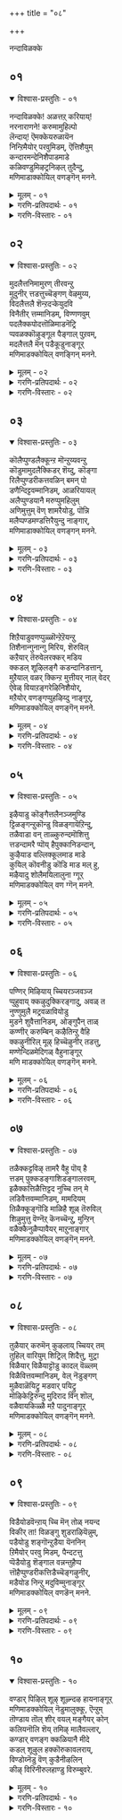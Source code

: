 +++
title = "०८"

+++

नन्दाविळक्के

## ०१

<details open><summary>विश्वास-प्रस्तुतिः - ०१</summary>

नन्दाविळक्के\! अळत्तऱ् करियाय्\!  
नरनाराणने\! करुमामुहिल्पो  
लॆन्दाय्\! ऎमक्केयरुळायॆन  
निन्ऱिमैयोर् परवुमिडम्, ऎत्तिशैयुम्  
कन्दारमन्देनिशैपाडमाडे  
कळिवण्डुमिऴट्रनिऴल् तुदैन्दु,  
मणिमाडाक्कोयिल् वणङ्गॆन् मनने.
</details>

<details><summary>मूलम् - ०१</summary>

नन्दाविळक्के\! अळत्तऱ् करियाय्\!  
नरनाराणने\! करुमामुहिल्पो  
लॆन्दाय्\! ऎमक्केयरुळायॆन  
निन्ऱिमैयोर् परवुमिडम्, ऎत्तिशैयुम्  
कन्दारमन्देनिशैपाडमाडे  
कळिवण्डुमिऴट्रनिऴल् तुदैन्दु,  
मणिमाडाक्कोयिल् वणङ्गॆन् मनने.
</details>

<details><summary>गरणि-प्रतिपदार्थः - ०१</summary>

नन्दाविळक्के = नन्दादीपवे, अळत्तऱ् कु = अळॆयुवुदक्कॆ, अरियाय् = आगदवने, नरनारणने = नरनारायणनादवने, करु मामुहिल् = करिय दॊड्डमुगिलिन, पोल् = हागॆ इरुव, ऎनाय् = नन्न स्वामिये, ऎमक्के = नमगे, अरुळाय् ऎन = अनुग्रहिसबेकु ऎन्दु हेळुत्ता, निन्ऱ = इरुव, इमैयोर् = देवतॆगळु, परवुम् = हरडुव, इडम् = स्थळवागि, ऎत्ति शैयिलुम् = ऎल्ल कडॆगळिन्दलू, कन्दारम् = देवगान्धारवॆम्ब, अम् = सुन्दरवाद, तेन् = मधुरवाद, इशै = गानवन्नु, पाड = हाडलु, माडे = मग्गुलल्लिये, कळिवण्डु = मदिसिद सुन्दरवाद दुम्बिगळु, मिऴट्र = गानमाडुत्तिरुव, मन्दारम् = पारिजात वृक्षगळु, निऴल् = नॆरळन्नु, तुदैन्दु = \(ऒत्तागि\) हरडि, निन्ऱु = निन्तु, मणम् = परिमळवन्नु, मल् हुम् = तुम्बुत्तिरुव, नाङ्गार् = तिरुनाङ्गूरिनल्लिरुव, मणिमाडक्कोयिल् = मणिमाडकोयिल् क्षेत्रदल्लि, ऎन् मनने = नन्न मनवे, वणङ्गु = नमस्करिसु. 
</details>

<details><summary>गरणि-विस्तारः - ०१</summary>

नन्दादीपवे, अळॆयलु आगदवने, नरनारायणनादवने, दॊड्ड करिय मुगिलिनन्तिरुव नन्न स्वामिये, नमगे अनुग्रहिसबेकु ऎन्दु हेळुत्ता इरुव देवतॆगळु हरडुव स्थळवाद, ऎल्ल कडॆगळिन्दलू देवगान्धारवॆम्ब सुन्दरवू मधुरवूआद गानवन्नु हाडुत्तिरुव, मग्गुलल्ले मदिसिद सुन्दरवाद दुम्बिगळु गानमाडुत्तिरुव पारिजातवृक्षगळु नॆरळन्नु दट्टवागि हरडि निन्तु परिमळवन्नु तुम्बुत्तिरुव तिरुनाङ्गूरिनल्लिरुव मणिमाडक्कोयिल् क्षेत्रदल्लि नमस्करिसु नन्न मनवे. 

तिरुनाङ्गूरिन दिव्यक्षेत्रगळ विवरणॆ इदरिन्द मॊदलागुत्तिदॆ. तिरुनाङ्गूरु क्षेत्रगळ हिरिमॆ अतिशयवादद्दु. ब्रह्मादिदेवतॆगळॆल्लरू भगवन्तनन्नु पूजिसलु इल्लिगॆ बरुत्तारॆ. अवरु स्वामियन्नु कुरितु “नन्दादीपवे, अळॆयलागदवने, नर-नारायण स्वरूपने, अत्यन्त उदारिये” ऎन्दु मुन्तागि, मधुरवाद देवगान्धार रागदल्लि हाडुत्त, भगवन्तनिगॆ कैमुगियुत्ता, नानारीतियल्लि अवनन्नु पूजिसुत्तारॆ. मग्गुलल्ले इरुव तोपुगळल्लि मधुपानमाडि मत्तवाद दुम्बिगळु तम्म इम्पाद स्वरदल्लि गान माडुत्तवॆ. तोपुगळल्लि पारिजात वृक्षगळु चॆन्नागि बॆळॆदु तम्पाद दट्टवाद नॆरळन्नु हरडुत्तवॆ. अल्लदॆ, परिमळवन्नु चॆल्लुव हूगळिन्द तुम्बि शोभिसुत्तदॆ. कण्णिगॆ, इन्द्रियगळिगॆ मत्तु मनस्सिगॆ हितवागिरुव दिव्यक्षेत्रवे तिरुनाङ्गूरु. 

इन्थ उत्तमवाद तिरुनाङ्गूरिन दिव्यक्षेत्रगळल्लि ऒन्दाद ’मणि माडक्कोयिल्’ ऎम्ब पवित्रस्थळदल्लि नॆलसिरुव कारुण्य मूर्तियाद भगवन्तनन्नु नमस्करिसु ऎन्दु आळ्वाररु तम्म मनस्सिगॆ आदेश नीडुत्तारॆ. 

नन्दाविळक्कु – ऎन्दरॆ, नन्ददॆ ऒन्दे समनागि उरियुत्तिरुव दीप- नन्दादीप. भगवन्तनन्नु ज्योतिस्वरूपनॆन्दू, ज्ञानज्योति ऎन्दू विवरिसुत्तारॆ. 

अळत्तऱ् कु अरियाय् – अळॆयलु आगदवनु, भगवन्त सृष्टिय ऎल्ल वस्तुगळिगू हुट्टु – सावु इदॆ. हुट्टिनिन्द जीवन मॊदलागुवुदु. साविनिन्द अदु कॊनॆगॊळ्ळुवुदु. ब्रह्मनिन्द हिडिदु अत्यन्त सूक्ष्मजीविगू इदु सामान्य. हुट्टु-सावुगळ नडुवॆ इरुवुदन्नु कालद रीतियल्लि अळॆयुत्तारॆ. भगवन्तनिगॆ हुट्टू इल्ल, सावू इल्ल. अवन अनादि, अनन्त. अवने कालस्वरूपनु. कालद रीतियल्लि अवनन्नु अळॆयलु आदीते? ऒन्दॊन्दु वस्तुविगू अदक्कॆ तक्क स्थळद गॊत्तुवळि इदॆ. अदु इरुवष्टु कालवू अदर स्थळद मितियल्ले अदर चलन वलनगळु. ऒन्दु स्थळदल्लिरुव ऒन्दु वस्तु अदे कालदल्लि इन्नॊन्दु स्थळदल्लिरलु आगुवुदिल्ल. भगवन्तनिगादरो हाघल्ल. अवनिल्लद स्थळवे इल्ल. अवनु सर्वव्यापि. वस्तुविन ऒळगू अदर हॊरगू अवनिद्दानॆ. अणुविनल्लि अणुवागि, महत्तिनल्लि महत्तागि इद्दुकॊण्डु, अवुगळ अन्तर्यामियागि, अवुगळन्नॆल्ल निर्वहिसुववनु स्वामि. सृष्टियॆल्लवू अवने. सृष्टिय ऒन्दॊन्दु वस्तुवू अवने. अवुगळल्लि अडगिरुववनू अवने. सृष्टियिन्द आचॆगू निर्लिप्तनागि इरुववनू अवने. आद्दरिन्द, भगवन्तनन्नु याव रीतियल्लू अळॆयलु साध्यवे इल्ल. 

नर-नारणन्, - हिन्दॆ, भगवन्तनु नर मत्तु नारायण ऎम्ब इब्बरु महर्षिगळ अवतारवॆत्ति, हिमालयद तप्पलिनल्लि तपस्सु माडुत्तिद्द विषय इदु. ध्यान, तपस्सुगळ हिरिमॆयन्नु जगत्तिगॆ तिळियपडिसुवुदक्कॆ भगवन्तन निदर्शन पूर्वकवाद प्रयोगविदु. नरनारायणरु ऎन्दॆन्दिगू अगलदन्थवरु. हागॆये, आत्म-परमात्मरू. 

दॊड्ड करिय मुगिलु – भगवन्तनन्नु वर्णिसुव ऒन्दु श्रेष्ठरूपक. दॊड्डदाद करिय मुगिलु तानु भरिसुवष्टु नीरन्नु तुम्बिकॊण्डिरुव मोड. अदु हाराडुत्ता इरुवाग तम्पाद स्थळवन्नु कण्डॊडनॆये अल्लि तन्नल्लि शेखरवागिरुव नीरन्नु सुरिसुवुदु. मितियिल्लद औदार्य अदक्कॆ. भगवन्तनू हागॆये. अवन कडॆगॆ मनस्सन्नु हरिसुव यारे आगलि, अवरल्लि कृपॆदोरि अवरन्नु अनुग्रहिसुवुदरल्लि भगवन्तनिगॆ तारतम्यवे इल्ल.
</details>

## ०२

<details open><summary>विश्वास-प्रस्तुतिः - ०२</summary>

मुदलैत्तनिमामुरण् तीरवन्ऱु  
मुदुनीर् त्तडत्तुच्चॆङ्गण् वेऴमुय्य,  
विदलैत्तलै शॆन्ऱदऱ्केयुदवि  
विनैतीर् त्तम्मानिडम्, विण्णणवुम्  
पदलैक्कपोदत्तॊळिमाडनॆट्रि  
प्पवळक्कॊऴुङ्गूल पैङ्गाल् पुऱवम्,  
मदलैत्तलै मॆन् पडैकूडुनाङ्गूर्  
मणिमाडक्कोयिल् वणङ्गिन् मनने.
</details>

<details><summary>मूलम् - ०२</summary>

मुदलैत्तनिमामुरण् तीरवन्ऱु  
मुदुनीर् त्तडत्तुच्चॆङ्गण् वेऴमुय्य,  
विदलैत्तलै शॆन्ऱदऱ्केयुदवि  
विनैतीर् त्तम्मानिडम्, विण्णणवुम्  
पदलैक्कपोदत्तॊळिमाडनॆट्रि  
प्पवळक्कॊऴुङ्गूल पैङ्गाल् पुऱवम्,  
मदलैत्तलै मॆन् पडैकूडुनाङ्गूर्  
मणिमाडक्कोयिल् वणङ्गिन् मनने.
</details>

<details><summary>गरणि-प्रतिपदार्थः - ०२</summary>

मुदलै = मॊसळॆय, तन्नि = साटियिल्लद, मा = बलु हॆच्चिद, मुरण् = दुष्टतनवन्नु, तीर = तीरिसुवुदक्कागि, अन्ऱु= अन्दु, मुदुनीर् = अपारवाद नीरुळ्ळ, तटत्तु = सरोवरदल्लि, शॆम् = कॆम्पनॆय, कण् = कण्णुगळ, वेऴम् = आनॆयु, उय्य = उद्धार हॊन्दुवुदक्कागि, विदलै तलै= पक्षिराजन मेलॆ, शॆन्ऱु = होगि, अदऱ् के = आ आनॆगे, उदवि = ऒत्तासॆमाडि, \(ऒदगि बन्दु\), विनै तीर् त्त = अदर सङ्कटवन्नु तीरिसिद, अमान् = स्वामिय, इडम् = स्थळवॆन्दरॆ, विण् अणवुम् = आकाशवन्नु मुट्टुव, पदलै = कलशगळन्नू, कपोतम = पारिवाळगळन्नू, ऒळि= हॊळॆयुव, माडम् = महडि मनॆगळन्नू, नॆट्रि = तलॆय मेलॆ, पवळम् = हवळदन्तॆ कॆम्पनॆय भागवन्नू, कॊऴुकाल = दप्पनाद \(बलिष्ठवाद\) कालुगळन्नू, पै = सुन्दरवाद, काल् = नडगॆयन्नुळ्ळ, पुऱवम् = \(कोळि\) पक्षिगळ, मुदलैत्तलै = उदारिगळाद \(कॊडुगैय\) = मॆल् = मृदुस्वभावद, पॆडै = हॆण्णुकोळिगळु, कूडुम् = ऒट्टागि इरुव, नाङ्गूर् = तिरुनाङ्गूरिन, मणिमाडक्कोयिल् = मणिमाडाक्कोयिल् क्षेत्रवन्नु, वणङ्गु = नमस्करिसु, ऎन् मनने = नन्न मनस्से.
</details>

<details><summary>गरणि-विस्तारः - ०२</summary>

मॊसलॆय साटियिल्लद महादुष्टतनवन्नु तीरिसुवुदक्कागि, अन्दु, अपारवाद नीरिन सरोवरदल्लि कॆङ्गण्ण आनॆयन्नु उद्धरिसुवुदक्कागि, पक्षिराजन मेलेरि होगि आ आनॆगॆ ऒदगि बन्दु अदर सङ्कटवन्नु तीरिसिद स्वामिय स्थळवाद, आकाशवन्नु कलशगळन्नू, कपोतगळन्नू, हॊळॆयुव महडिमनॆगळन्नू, तलॆयमेलॆ हवळद बण्णद कुच्चन्नू बलितकालुगळन्नू सुन्दरवाद नडागॆयन्नू उळ्ळ गण्डुकोळिगळु उदारिगळाद मृदुस्वभावद हॆण्णुकोळिगळु कूडुव तिरुनाङ्गूरिन मणिमाडक्कोयिल् क्षेत्रवन्नु नमस्करिसु, नन्न मनस्से. 

पाशुरद मॊदलल्लि भगवन्तन शरणागत वात्सल्यवन्नुकुरितु निदर्शनवॊन्दिदॆ. काडिनल्लि नीरु कुडियलु सरोवरदल्लि इळिद आनॆय कालन्नु आ सरोवरदल्लि वासिसुत्तिद्द दुष्ट मॊसळॆयॊन्दु हिडिदु हिंसिसितु. गत्यन्तरविल्लदॆ आनॆ ’स्वामी नीने गति’ ऎन्दु भगवन्तनल्लि गोळिट्टितु. आ कूडले भगवन्तनु पक्षिवाहननागि अल्लिगॆ धाविसि बन्दु, मॊसळॆयन्नु तन्न चर्कायुधदिन्द कॊम्दु, आनॆयन्नु अदर सङ्कटदिन्द पारुमाडिदनु.

आ स्वामिये भक्तजनर उद्धारक्कागि तिरुनाङ्गूरिन मणिमाडक्कोयिल् क्षेत्रदल्लि नॆलसिद्दानॆ. स्वामि नॆलसिरुव देवालयद गोपुर मुगिलु मुट्टुत्तदॆ. अदर तुदियल्लि हॊळॆयुत्तिवॆ. गोपुरदल्लि पारिवाळगळु द्मनॆमादिकॊण्डिवॆ. अवुआनन्ददिन्द जॊतॆजॊतॆयागि वासिसुत्तिवॆ. देवालयद कम्बगळु तलॆ ऎत्ति नोडुवष्टु ऎत्तरवागिवॆ. अवु दप्पनाद कम्बगळु. इडिय देवालयवे मुत्तु, हवळ, मणि, माणिक्यगळिन्द तुम्बि शोभिसुत्तदॆ. आ क्षेत्रदल्लि कोळिगळु हेरळवागिवॆ. तम्म बलित कालुगळ सुन्दरवाद नडगॆयिन्द गण्डुकोळिगळु, उदारिगळागि मृदुस्वभावद हॆण्णुकोळिगळन्नु ऒलिसिकॊळ्ळुव रीति नोडुवुदक्कॆ हर्षदायक गण्डुकोळिगळ नॆत्तिय मेलॆ हवळद बण्णद अन्दवाद कुच्चु शोभिसुत्तदॆ. कोळिगळु बहळ आनन्ददिन्द जीविसुव स्थळवॆन्दरॆ इदे.
</details>

## ०३

<details open><summary>विश्वास-प्रस्तुतिः - ०३</summary>

कॊलैप्पुण्डलैक्कून्ऱ मॊन्ऱुय्यवन्ऱु  
कॊडुमामुदलैक्किडर् शॆय्दु, कॊङ्गा  
रिलैप्पुण्डरीकत्तवळिन् बमन् पो  
डणैन्दिट्टवम्मानिडम्, आळरियायल्  
अलैप्पुण्डयानै मरुप्पुमहिलुम्  
अणिमुत्तुम् वॆण् शामरैयोडु, पॊन्नि  
मलैप्पण्डमण्डत्तिरैयुन्दु नाङ्गार्,  
मणिमाडाक्कोयिल् वणङ्गन् मनने.
</details>

<details><summary>मूलम् - ०३</summary>

कॊलैप्पुण्डलैक्कून्ऱ मॊन्ऱुय्यवन्ऱु  
कॊडुमामुदलैक्किडर् शॆय्दु, कॊङ्गा  
रिलैप्पुण्डरीकत्तवळिन् बमन् पो  
डणैन्दिट्टवम्मानिडम्, आळरियायल्  
अलैप्पुण्डयानै मरुप्पुमहिलुम्  
अणिमुत्तुम् वॆण् शामरैयोडु, पॊन्नि  
मलैप्पण्डमण्डत्तिरैयुन्दु नाङ्गार्,  
मणिमाडाक्कोयिल् वणङ्गन् मनने.
</details>

<details><summary>गरणि-प्रतिपदार्थः - ०३</summary>

कॊलै= कॊल्लुव कार्यदल्लि, पुण् = हुण्णन्नु, तलै = तलॆयल्लि पडॆद, कुन्ऱम् = बॆट्टदन्थ आनॆ,ऒन्ऱु = ऒन्दु, उय्य = उद्धारवाघलु, अन्ऱु = अन्दु, कॊडुमामुदलैक्कू = क्रूरवाद दॊड्ड मॊसळॆगॆ, इडर् शॆय्दु = कष्टवन्नुण्टुमाडि, कॊङ्गु = परिमळ, आर् = तुम्बिद, इलै = ऎलॆगळ, पुण्डरीकत्तवळ् = कमलदवळ \(श्रीदेविय\), इन् बम् = प्रेमवन्नु, अन् बोडु = प्रीतियिन्द, अणैन्दु इट्ट = कूडि अनुभविसुव, अम्मान्, अम्मान् = स्वामिय, इडम् = स्थळवाद, आळ् अरियाल्= सिंहद पराक्रमदिन्द, अलैप्पुण्ड = संहरिसिद, यानै = आनॆगळ, मरुप्पुम् = दन्तगळन्नू, अहिलुम् = अगरु मरगळन्नू, अणि = सुन्दरवाद, मुत्तुम् = मुत्तुगळन्नू, वॆण् शामरैयोडु = बिळिय चामरगळॊडनॆ, पॊन्नि = कावेरिनदियु, मलै = बॆट्टद, पण्डम् = वस्तुगळन्नु \(सम्पत्तन्नु\), अण्डम् = बीजगळन्नू, तिरै = अलॆगळु, उन्दु = तळ्ळिकॊण्डु बरुव, नाङ्गूर् = तिरुनाङ्गूरिन, मणिमाडाक्कोयिल् = मणिमाडक्कोयिल् क्षेत्रवन्नु, वणङ्गु = नमस्करिसुव्, ऎन् मनने = नन्न मनस्से. 
</details>

<details><summary>गरणि-विस्तारः - ०३</summary>

कॊल्लुव कार्यदल्लि तलॆयल्लि हुण्णन्नु पडॆद बॆट्टदन्थ आनॆयु उद्धार हॊन्दलु, अन्दु, क्रूरवाद दॊड्ड मॊसळॆगॆ कष्टवन्नुण्टुमाडि, परिमळ तुम्बिद ऎलॆगळ तावरॆयवळ \(श्रीदेविय\) प्रेमवन्नु प्रीतियिन्द कूडि अनुभविसुव स्वामिय स्थळवाद, सिंहपराक्रमदिन्द संहरिसिद आनॆगळ दन्तगळन्नू अगरु मरगळन्नू, सॊगसाद मुत्तुगळन्नू, बिळिय चामरगळन्नू बॆट्टद इतर वस्तु सम्पत्तन्नू बीजगळन्नू कावेरिनदिय अलॆगळु तळ्ळिकॊण्डु बरुव तिरुनाङ्गूरिन मणिमाडक्षेत्रवन्नु नमस्करिसु, नन्न मनवे. 

मॊसळॆय बायिगॆ सिक्कि सङ्कटपडुव गजेन्द्रनन्नु कापाडिद परमोपकारियू परिमळिसुव कमलद हूविनल्लि परमसुन्दरियागि हुट्टिदव क्षेत्रदल्लि कावेरि नदि हरियुत्तदॆ. अदु बॆट्टदिन्द हरिदुबरुवाग तन्न वेगवाद प्रवाहद जॊतॆगॆ आनॆय दन्तगळन्नु अगरुमरगळन्नू सुन्दरवाद मुत्तुगळन्नू, बिळियचामरगळन्नू अरण्यद इतर सम्पत्तन्नू, उत्तमवाद बीजगळन्नू हॊत्तु अल्लिगॆ तन्दु हाकुत्तदॆ. अदे पवित्रवाद तिरुनाङ्गूरु. अल्लि मणिमाडक्कोयिल् क्षेत्रवन्नु मनसार स्मरिसि नमस्करिसबेकु – ऎन्नुत्तारॆ आळ्वाररु.
</details>

## ०४

<details open><summary>विश्वास-प्रस्तुतिः - ०४</summary>

शिऱैयाडुवणप्पुळ्ळॊन्ऱेऱॆयन्ऱु  
तिशैनान्गुनान्गु मिरिय, शॆरुविल्  
कऱैयार् तॆरुवेलरक्कर् मडिय  
क्कडल् शूऴिलङ्गै कडन्दानिडत्तान्,  
मुऱैयाल् वळर् क्किन्ऱ मुत्तीयर् नाल् वेदर्  
ऐवेळ् वियाऱङ्गरेऴिनिशैयोर्,  
मऱैयोर् वणङ्गप्पुहऴिय्दु नाङ्गूर्,  
मणिमाडक्कोयिल् वणङ्गॆन् मनने.
</details>

<details><summary>मूलम् - ०४</summary>

शिऱैयाडुवणप्पुळ्ळॊन्ऱेऱॆयन्ऱु  
तिशैनान्गुनान्गु मिरिय, शॆरुविल्  
कऱैयार् तॆरुवेलरक्कर् मडिय  
क्कडल् शूऴिलङ्गै कडन्दानिडत्तान्,  
मुऱैयाल् वळर् क्किन्ऱ मुत्तीयर् नाल् वेदर्  
ऐवेळ् वियाऱङ्गरेऴिनिशैयोर्,  
मऱैयोर् वणङ्गप्पुहऴिय्दु नाङ्गूर्,  
मणिमाडक्कोयिल् वणङ्गॆन् मनने.
</details>

<details><summary>गरणि-प्रतिपदार्थः - ०४</summary>

शिऱै आरु = रॆक्कॆगळिन्द कूडिद, उवणम् पुळ् = गरुडपक्षियन्नु, ऒन्ऱु = साटियिल्लद ऒन्दन्नु, एऱि = हत्तिकॊण्डु, अन्ऱु= अन्दु, कऱै आर् = रक्तद कलॆयिन्द तुम्बिद, तॆरु = दॊड्डदॊड्ड, वेल् अरक्कर् = वेलायुधहिडिद राक्षसरु, शॆरुविल् =युद्धभूमियल्लि, तिशैनान्गुनान्गुम् = ऎण्टुदिक्कुगळल्लियू, इरिय = चॆदरि होगि, मडिय = मडियुवन्तॆ, कडल् शूऴ् = कडलिनिम्द सुत्तुवरिद, इलङ्गै = लङ्कापट्टणवन्नु, कडन्दान् = नाशपडिसिदवन, इडम् तान् = स्थळवे मुऱैयाल्= शास्त्रपद्धतियन्तॆ, वळर् किन्ऱ = बॆळॆसुत्तिरुव, मुत्तीयर् = त्रेताग्निगळन्नुळ्ळवरु, नाल् वेदर् = नाल्कु वेदगळ पण्डितरु, ऐ वेळ् वि = ऐदु यज्ञगळन्नु नडॆसुववरु. आऱु अङ्गर् = आरु वेदाङ्ग पण्डितरु, एऱु इन् इशैयोर् = एळु इनिदाद स्वरगळ गानवन्नरित पण्डितरु, मऱैयोर् = वैदिक ब्राह्मणरु, वणङ्गुम् = नमस्करिसुव, पुहळ् ऎय्दु = कीर्तिपडॆदिरुव, नाङ्गार् = तिरुनाङ्गूरिनल्लि, मणिमाडकोयिल् = मणिमाडक्कोयिल् क्षेत्रवन्नु, वणङ्गु = नमस्करिसु, ऎन् मनने = नन्न मनस्से. 
</details>

<details><summary>गरणि-विस्तारः - ०४</summary>

साटियिल्लद रॆक्कॆगळुळ्ल गरुडपक्षिय मेलेरि, अन्दु, रक्तद कलॆयिन्द तुम्बिद दॊड्डदॊड्ड वेलायुधवन्नु हिडिद राक्षसरु युद्धरङ्गदल्लि ऎण्टुदिक्कुगळिगू चॆदरि मडियुवन्तॆ कडलिनिन्द सुत्तुवरिद लङ्कापट्टणवन्नु नाशपडिसिदवन स्थळवे शास्त्रपद्धतियन्तॆ बॆळॆसुत्तिरुव त्रेताग्नियन्नुळ्ळवरु, नाल्कुवेदगळ पण्डितरू, ऐदुयज्ञगळन्नु नडॆसुववरु, आरु वेदाङ्गगळ पण्डितरु, एळु इनिदाद स्वरगळ गानवन्नरित पण्डितरु, वैदिक ब्राह्मणरु नमस्करिसुव कीर्ति पडॆदिरुव तिरुनाङ्गूरिनल्लि मणिमाडक्कोयिल् क्षेत्रवन्नु नमस्करिसु नन्न मनवे. 

तिरुनाङ्गूरिनल्लि मणिमाडक्कोयिल् नल्लि नॆलसिरुव भगवन्तनन्नु, शास्त्रपण्डितरु, शास्त्रपद्धतिगॆ अनुगुणवागि त्रेताग्निगळन्नु पोषिसुत्ता अग्निकार्यवन्नु तप्पदॆ माडुववरु, चतुर्वेद पण्डितरु, पञ्चमहायज्ञगळन्नु यथाक्रमवागि नडॆसुववरु, आरु वेदाङ्गगळन्नु अभ्यास मादिदवरु, वैदिकब्राह्मणरु – ऎल्लरू भजिसि पूजिसुत्तारॆ. आ स्वामिये, हिन्दॆ, सामान्यमानवनागि जनिसि, लङ्कॆयल्लिन राक्षसकुलवन्ने ध्वंस माडिद अप्रतिम समर्थनॆनिसिकॊण्ड. अवने श्रीराम. “अवन क्षेत्रवन्नु स्मरिसि, नमस्करिसु” ऎन्नुत्तारॆ आळ्वाररु.
</details>

## ०५

<details open><summary>विश्वास-प्रस्तुतिः - ०५</summary>

इऴैयाडु कॊङ्गैत्तलैनञ्जमुण्डि  
ट्टिळङ्गन्ऱुकॊन्डु विळङ्गायॆऱिन्दु,  
तळैवाडा वन् ताळ्कुरुन्दमॊशित्तु  
त्तडन्दामरै प्पॊय् हैपुक्कानिडन्दान्,  
कुऴैयाड वल्लिक्कूलमाड माडे  
कुयिल् कॊवनीडु कॊडि माड मल् हु,  
मऴैयादु शोलैमयिलालुना ग्गूर्  
मणिमाडक्कोयिल् वण ग्गॆन् मनने.
</details>

<details><summary>मूलम् - ०५</summary>

इऴैयाडु कॊङ्गैत्तलैनञ्जमुण्डि  
ट्टिळङ्गन्ऱुकॊन्डु विळङ्गायॆऱिन्दु,  
तळैवाडा वन् ताळ्कुरुन्दमॊशित्तु  
त्तडन्दामरै प्पॊय् हैपुक्कानिडन्दान्,  
कुऴैयाड वल्लिक्कूलमाड माडे  
कुयिल् कॊवनीडु कॊडि माड मल् हु,  
मऴैयादु शोलैमयिलालुना ग्गूर्  
मणिमाडक्कोयिल् वण ग्गॆन् मनने.
</details>

<details><summary>गरणि-प्रतिपदार्थः - ०५</summary>

इऴै = आभरणगळु, आडु = अलुगाडुव, कॊङ्गैत्तलै = मॊलॆगळल्लि, नञ्जम् = विषवन्नु, उण्डिट्टु = उण्डु मुगिसि, इळकन्ऱु = ऎळॆयकरुवन्नु, कॊण्डु = ऎत्तिकॊण्डु, विळङ्गाय् = बेलदहण्णिन \(मरद\) मेलक्कॆ, ऎऱिन्दु = ऎसॆदु, वल् = बलवाद, ताळ् = ताळन्नुळ्ळ \(बुडवन्नुळ्ळ\), कुरुनम् = कुरुन्दमरवन्नु, तऴैवाड = ऎलॆगळॆल्लवू बाडुवन्तॆ, ऒशित्तु = मुरिदुनाशपडिसि, तडक् = विशालवाद, तामरै = तावरॆय, पॊय् है = सरोवरवन्नु, पुक्कान् = हॊक्कवन, इडम् तान् = स्थळवे, कुऴै = तळिरॆलॆगळु आडुत्तिरुव, माडे = मग्गुलल्ले, ऎल्लि कुलम् = बळ्ळिगळ समूहवु, आडु= आडुत्तिरुव, कुयिल् = कोगिलॆगळु, कूव = कूगुत्तिरलु, मऴै = मोडगळु, आडु = आडुत्तिरुव, शोलै = तोपुगळल्लि, मयिल् = नविलुगळु, आलुम् = नर्तिसुव, नीडु = उद्दनाद, कॊडि = ध्वजगळु \(नॆट्टिरुव\), माडम् = महडिमनॆगळु, मल् हु = कूडिकॊण्डिरुव, नाङ्गू = तिरुनाङ्गूरिन, मणिमाडक्कोयिल् = मणिमाडक्कोयिल् क्षेत्रवन्नु, वणङ्गु = नमस्करिसुव्, ऎन् मनने = नन्न मनस्से. 
</details>

<details><summary>गरणि-विस्तारः - ०५</summary>

आभरणगळु अलुगाडुत्तिरुव मॊलॆगळल्लि विषवन्नुण्डु मुगिसि, ऎळॆय करुवन्नु ऎत्तिकॊण्डु बेलद हण्णिन \(मरद\) मेलक्कॆ ऎसॆदु, बलवाद बुडवनुळ्ल कुरन्द मरद ऎलॆगलु बादुवन्तॆ मुरिदुनाशपडिसि, विशालवाद तावरॆय सरोवरवन्नु हॊक्कवन स्थळवॆम्बुदु. तळिरॆलॆगळु आडुत्तिरुव, मग्गुलल्ले हूविन बळ्ळिगळु ऒट्टागि आडुत्तिरुव, कोगिलॆगळु कूगुव, मोडगळु आडुत्तिरुव, तोपुगळल्लि नविलुगळु नर्तिसुव ऎत्तरवाद ध्वजगळन्नु नॆट्टिरुव, महडिमनॆगळु दट्टवागि कूडिकॊण्डिरुव तिरुनाङ्गूरिनल्लि मणि माडक्कोयिल् क्षेत्रवन्नु, नन्न मनस्से, नमस्करिसु. 

बालकृष्णन नाल्कु साहसगळन्नु इल्लि विवरिसलागिदॆ. सुन्दरियू युवतियू आग तायि यशोदॆय हागॆये वेषवन्नु मरॆसिकॊण्डु, हॊलॆहॊळॆयुव आभरणगळन्नु कत्तिनल्लि धरिसि, वैय्यारदिन्द अवुगळन्नु तन्नॆदॆय मेलॆ अलुगाडिसुत्ता, मॊलॆगळलि विषवन्नु तुम्बिकॊण्डु, कृष्णनन्नु कॊल्ललु बन्दवळु वञ्चकियाद पूतनियॆम्ब राक्षसि. हसुगूसाद कृष्णनु, अवळ विषद हालन्नुण्डु, अदरिन्दले अवळन्नू मुगिसिबिट्टनु. 

नन्दगोकुलदल्लि गोवळ बालकनागि बॆळॆयुत्तिद्द बालकृष्णनु इतर गोवळबालकर सङ्गड दनकरुगळन्नु मेयिसलॆन्दु काडिगॆ अवुगळन्नु हिम्बालिसि होगुत्तिद्दद्दु पद्धतियागित्तु. ऒन्दु दिन, वत्सासुरनॆम्ब राक्षसनु, करुविन रूपवन्नु तळॆदु करुगळ मन्दॆयल्लि सेरिकॊण्डनु. कृष्णनन्नु कॊल्लबेकॆम्बुदे अवन हवणिकॆ. इदन्नरित बालकृष्णनु आ करुवन्नु अदर हिङ्गालुगळिन्द हिडिदुकॊण्डु, गिरगिरनॆ तिरुगिसि, रभसदिन्द कवणॆयन्नु बीसुवन्तॆ हत्तिरदल्लिद्द बेलद मरद तोपिनॊळक्कॆ ऎसॆदनु. इदर फलवागि वत्सासुरनू सत्तनु; बेलदमरद रूपदल्लि हॊञ्चु कायुत्तिद्द कपित्थासुरनू सत्तनु. अल्लदॆ, बेलदहण्णुगळु हेरळवागि उदुरिदवु. अवुगळन्नॆल्ला गोवळबालकरु तिन्दु हर्षिसिदरु.

बालकृष्णनन्नु शिक्षिसबेकॆन्दु तायियशोदॆयु अवनन्नु ऒन्दुसल ऒरळिगॆ कट्टिहाकिदळु. कृष्णनु ऒरळनू तन्न हिन्दॆ ऎळॆदुकॊण्डु, चॆन्नागि बॆळॆदुनिन्तिद्द ऎन्दु मत्तिमरगळ नडुवॆ नुसुळिहोदनु. ऒरळन्नू तन्न कडॆगॆ ऎळॆदुकॊळ्ळुव नॆपदल्लि, आ ऎरडु मत्तिमङ्गळन्नू मुरिदु बीळिसिदनु.

काळिन्दि मडुविनल्लि काळिङ्गनॆम्ब विषसर्पवित्तु. अदरिन्द, आ मडुविन नीरु दनकरुगळिगॆ उपयोगविल्लवागित्तु. ऒन्दु दिन, कृष्णनु, आ मडुविनॊळक्कॆ धुमुकि, काळिङ्गनन्नु कॆणकि, अदरॊन्दिगॆ सॆणसि, अदन्नु हण्णुमाडिदनु. अदु शरणागलु, अदन्नु सागरक्कॆ कळुहिसिकॊट्टनु. 

हीगॆ श्रीकृष्णनागि अद्भुतसाहसगळन्नुनडॆसिद स्वामिये ईग भक्तपोषकनागि, तिरुनाङ्गूरिन मणि माडक्कोयिल् नल्लि नॆलसिद्दानॆ. आ क्षेत्रदतोपुगळल्लि तळिरॆलॆगळिन्द तुम्बिरुव मरगळिवॆ. मग्गुलल्ले हूविनबळ्ळिगळिवॆ. तम्पाद आ तोपुगळल्लि कोगिलॆगळु इम्पागि गानमाडुत्तवॆ. मेलॆ मोडगळु आडुत्तवॆ. कॆळगॆ नविलुगळु नर्तिसुत्तवॆ. दॊड्ड दॊड्ड उप्परिगॆ मनॆगळिवॆ. अवुगळ मेलॆ ऎत्तरवाद स्थळगळल्लि ध्वजगळु हाराडुत्तवॆ. इन्थ प्रकृति रमणीयवाद क्षेत्र अदु.
</details>

## ०६

<details open><summary>विश्वास-प्रस्तुतिः - ०६</summary>

पण्णिर् मिऴियाय् च्चियरञ्जवञ्ज  
प्पुहुवाय् क्कऴुदुक्किरङ्गादु, अवळ् त  
नुण्णुमुलै मट्रवळावियोडु  
मुडने शुवैत्तानिडम्, ओङ्गुपैन् ताळ्  
कण्णीर् करुम्बिन् कऴैतिन्ऱु वैहि  
क्कऴुनीरिल् मूऴ् हिच्चॆऴुनीर् तडत्तु,  
मण्णेन्दिळमेदिगळ् वैहुनाङ्गूर्  
मणि माडक्कोयिल् वणङ्गॆन् मनने.
</details>

<details><summary>मूलम् - ०६</summary>

पण्णिर् मिऴियाय् च्चियरञ्जवञ्ज  
प्पुहुवाय् क्कऴुदुक्किरङ्गादु, अवळ् त  
नुण्णुमुलै मट्रवळावियोडु  
मुडने शुवैत्तानिडम्, ओङ्गुपैन् ताळ्  
कण्णीर् करुम्बिन् कऴैतिन्ऱु वैहि  
क्कऴुनीरिल् मूऴ् हिच्चॆऴुनीर् तडत्तु,  
मण्णेन्दिळमेदिगळ् वैहुनाङ्गूर्  
मणि माडक्कोयिल् वणङ्गॆन् मनने.
</details>

<details><summary>गरणि-प्रतिपदार्थः - ०६</summary>

पण् = मधुरगानद, नेर् = समनाद, मॊऴि = मातनाडुव, आय् च्चियरु = गोपियरु, अञ्ज = अञ्जुवन्तॆ, वञ्जम् = वञ्चनॆयु, बहुवाय् = बहळ हॆच्चिद, कऴुत्तुक्कु = राक्षसियल्लि, इरङ्गादु = अञ्जदॆये, अवळ् तन् = अवळ, पिण्णामुलै = उण्णबारद मॊलॆयन्नू, मट्रु = मत्तु, अवळ् आवियोडुम् = अवळ प्राणगळन्नू, उडने = ऒट्टिगे, शुवैत्तान् = रुचिसुत्ता उण्डवन, इडम् = स्थळवॆन्दरॆ, ओङ्गु = ऎत्तरवाद, पै = हसुराद, ताळ् = नडुभागवन्नुळ्ळ, कण् आर् = गिण्णुगळु तुम्बिरुव, करुम्बिन् = कब्बिन, कळै तिन्ऱु = जिल्लॆगळन्नु तिन्दु, वैहि = तडॆदु निन्तु, कऴुनीरिल् = विशालवागि हरडिरुव नीरिनल्लि, मूऴ् हि = मुळुगि, शॆऴुनीर् = ऒळ्लॆय नीरन्नुळ्ळ, तडत्तु = तटाकद, मण् एन्दि = मण्णन्नु ऎत्ति हाकुव, इळमेदिहळ् = ऎळॆय \(प्रायद\) ऎम्मॆगळु, वैहु = चलिसदॆ इरुव \(विश्रान्ति पडॆयुव\), नाङ्गूर् = तिरुनाङ्गूरिन, मणिमाडक्कोयिल् = मणिमाडक्कोयिल् क्षेत्रवन्नु, वणङ्गु= नमस्करिसु, ऎन् मनने = नन्न मनस्से. 
</details>

<details><summary>गरणि-विस्तारः - ०६</summary>

मधुरगानक्कॆ समनाड मातनाडुव गोपियरु अञ्जुवन्तॆ बहळ वञ्चनॆय राक्षसियल्लि, तानु अञ्जदॆये, अवळ उण्णबारद मॊलॆयन्नू, मत्तु अवर प्राणगळन्नू ऒट्टिगे रुचिसुत्ता उण्डवन स्थळवॆन्दरॆ, हसुरागि ऎत्तरवागि बॆळ्द नडुभागवन्नुळ्ळ गिण्णुगळिन्द तुम्बिद कब्बिन जल्लॆगळन्नु तिन्दु, तडॆदु निन्तु, विशालवागि हरडिरुव नीरिनल्लि मुळुगि, ऒळ्ळॆय नीरन्नुळ्ळ तटाकद मण्णन्नु ऎत्तिहाकुव ऎळॆय प्रायद ऎम्मॆगळु विश्रान्ति पडॆयुव तिरुनाङ्गूरिन मणिमाडक्कोयिल् क्षेत्रवन्नु नमस्करिसु, नन्न मनस्से. 

ई पाशुरदल्लियू पूतनिय विषयवन्ने मत्तॆ हेळलागिदॆ. वञ्चकियागि बन्द अवळ विषद मॊलॆयन्नु उण्डद्दल्लदॆ, अदरॊडनॆ अवळ प्राणगळन्नू उण्डुबिट्टवने हसुगूसिन रूपद आ भगवन्त. अवनु ईग नॆलसिरुव तिरुनाङ्गूरिन मणिमाडक्कोयिल् क्षेत्रदल्लि हुलुसागि बॆळॆदु निन्तिरुव कब्बिन ताळन्नु तिन्दु, नीरिनल्लि मुळुगि, विश्रान्ति पडॆयुवुदक्कॆ ऎम्मॆगळिगू हितवागिरुव विशालवाद तटाकगळिवॆ.
</details>

## ०७

<details open><summary>विश्वास-प्रस्तुतिः - ०७</summary>

तळैक्कट्टविऴ् तामरै वैहु पॊय् है  
त्तडम् पुक्कडङ्गाशिडङ्गालरवम्,  
इळैक्कत्तिळैत्तिट्टद नुच्चि तन् मे  
लडिवैत्तवम्मानिडम्, मामदियम्  
तिळैक्कूङ्गॊडि माळिहै शूळ् तॆरुविल्  
शिऴुमुत्तु वॆण्नॆऱ् कॆनच्चॆन्ऱु, मुन्ऱिन्  
वळैक्कैनुळैप्पावैयर् माऱुनाङ्गार्  
मणिमाडक्कोयिल् वणङ्गॆन् मनने.
</details>

<details><summary>मूलम् - ०७</summary>

तळैक्कट्टविऴ् तामरै वैहु पॊय् है  
त्तडम् पुक्कडङ्गाशिडङ्गालरवम्,  
इळैक्कत्तिळैत्तिट्टद नुच्चि तन् मे  
लडिवैत्तवम्मानिडम्, मामदियम्  
तिळैक्कूङ्गॊडि माळिहै शूळ् तॆरुविल्  
शिऴुमुत्तु वॆण्नॆऱ् कॆनच्चॆन्ऱु, मुन्ऱिन्  
वळैक्कैनुळैप्पावैयर् माऱुनाङ्गार्  
मणिमाडक्कोयिल् वणङ्गॆन् मनने.
</details>

<details><summary>गरणि-प्रतिपदार्थः - ०७</summary>

तळैकट्टविळ् तामरै = मॊग्गागिरुव मत्तु अरळिरुव तावरॆ हूगळु, वैहु = तङ्गिरुव, पॊय् है तडम् = विशालवाद सरोवरवन्नु, पुक्कु = प्रवेशिसि, अडङ्गा = अडगिसलागद, विडम् = विषवन्नु, काल् = कक्कुव, अरवम् = सर्पवु, इळैक्क = सॊरगुवन्तॆ, तिळैत्तिट्टु = आटवाडि, अदन् उच्चि तन्मेल् = अदर नॆत्तिय मेलॆ, अडि वैत्त = पादगळन्निट्ट, अम्मान् इडम् = स्वामिय स्थळवॆन्दरॆ, मामदियम् = सुन्दरनाद चन्द्रनु, तिळैक्कूम् = आटवाडुव, कॊडि = ध्वजगळिरुव, माळिहै = माळिगॆगळिन्द \(कूडिद मनॆगळिन्द\), शूळ् = सुत्तुवरिदिरुव, तॆरुविल् = बीदिगळल्लि, शॆऴु मुत्तु = सॊबगिन मुत्तुगळन्नु, वॆण्\(ळ्\) = बिळिय, नॆऱ् हु ऎन = बत्तदन्तॆ, शॆन्ऱु = बिळिय, नॆऱ् हु ऎन = बत्तदन्तॆ, शॆन्ऱु = नडॆदु होगुत्ता, मुन्ऱिल् = तलॆबागिलल्लि, वळैकै = बळॆय कैय, नुळैप्पावैयर् = कुरवस्त्रीयरु, माऱुम् = हञ्चुव \(वितरणॆ माडुव\), नाङ्गार् = तिरुनाङ्गूरिन, मणि माडक्कोयिल् = मणि माडक्कोयिल् क्षेत्रवन्नु, वणङ्गु = नमस्करिसु, ऎन् मनने = नन्न मनस्से. 
</details>

<details><summary>गरणि-विस्तारः - ०७</summary>

तावरॆमॊग्गुगळू, तावरॆ हूगळू तुम्बिकॊण्डिरुव विशालवाद सरोवरवन्नु प्रवेशिसि, अडगिसलागद, विषवन्नु कक्कुव, सर्पवु सॊरगुवन्तॆ आटआडि, अदा नॆत्तिय मेलॆ तन्न पादगळन्निट्ट स्वामिय स्थळवॆन्दरॆ, सुन्दानाद चन्द्रनु आटावाडुव \(अलुगाडुव\) ध्वजगळिरुव माळिगॆगळिन्द सुत्तुवरिद बीदिगळल्लि बळॆय कैय कुरव स्त्रीयरु नडॆदादि सॊबगिन मुत्तुगळन्नु बिळिय बत्तदन्तॆ हञ्चुव \(वितरणॆमाडुव\) तिरुनाङ्गूरिन मणिमाडक्कोयिल् क्षेत्रवन्नु नमस्करिसुव, नन्न मनस्से.

तिरुनाङ्गूरिन मणिमाडक्कोयिल् क्षेत्रदल्लि नॆलसिरुव स्वामिये, हिन्दॆ, बालकृष्णनागि, तावरॆ मॊग्गुगळिन्दलू हूगळिन्दलू तुम्बिद विशालवाद सरोवरवन्नु प्रवेशिसि, ऒळगॆविषकक्कुव, अडगिसलसाध्यवाद, काळीय सर्पवन्नु कॆणकि, हण्णुमाडि, कडॆगॆ अदन्नु अनुग्रहिसिदवनु. आ क्षेत्रदल्लि दॊड्डदॊड्ड माळिगॆ मनॆगळु. मनॆगळ मेलॆ ध्वजगळु. अवु पूर्णचन्द्रन बॆळदिङ्गळल्लि हाराडुत्ता बहळ सुन्दरवागि शोभिसुवुवु. बीदिगळल्लि बळॆकॊट्टिरुव कुरव हॆङ्गसरु मनॆमनॆगू बन्दु तम्मल्लिरुव सॊगसाद मुत्तुगळन्नु बिळिय बत्तदन्तॆ माऋत्तारॆ. अन्थ सम्पद्भरितवाद प्रकृतिरम्यवाद क्षेत्र अदु.
</details>

## ०८

<details open><summary>विश्वास-प्रस्तुतिः - ०८</summary>

तुळैयार् करुमॆन् कुऴलाय् च्चियर् तम्  
तुहिल् वारियुम् शिट्रिल् शिदैत्तु, मुट्रा  
विळैयार् विळैयाट्टॊडु कादल् वॆळ्लम्  
विळैवित्तवम्मानिडम्, वेल् नॆडुङ्गण्  
मुळैवाळॆयिट्रु मडवार् पयिट्रु  
मॊऴिकेट्टिरुन्दु मुदिराद विन् शॊल्,  
वळैवायकिळ्ळै मऱै पादुनाङ्गूर्  
मणिमाडक्कोयिल् वणङ्गॆन् मनने.
</details>

<details><summary>मूलम् - ०८</summary>

तुळैयार् करुमॆन् कुऴलाय् च्चियर् तम्  
तुहिल् वारियुम् शिट्रिल् शिदैत्तु, मुट्रा  
विळैयार् विळैयाट्टॊडु कादल् वॆळ्लम्  
विळैवित्तवम्मानिडम्, वेल् नॆडुङ्गण्  
मुळैवाळॆयिट्रु मडवार् पयिट्रु  
मॊऴिकेट्टिरुन्दु मुदिराद विन् शॊल्,  
वळैवायकिळ्ळै मऱै पादुनाङ्गूर्  
मणिमाडक्कोयिल् वणङ्गॆन् मनने.
</details>

<details><summary>गरणि-प्रतिपदार्थः - ०८</summary>

तुळै = कुरुळुगळु, आर् = तुम्बिरुव, करु= कप्पनॆय, मॆल् = मृदुवाद, कुऴल् = तलॆगूदलिन, आय् च्चियर् तम् = गोपियर, तुहिल् = उडुगॆगळन्नु, वारियुम् = अपहरिसियू, शिट्रिल् = आटद मनॆगळन्नु\(गुब्बच्चि गूडुगळन्नु\), शिदैत्तुम् = कॆडिसियू \(कॆडविहाकियू\), मुट्रा = वयस्सिगॆ बरद, इळैयार् = ऎळॆवयस्सिन बालकियरॊडनॆ, विळैयाट्टोडु = आटद मूलक, कादल् वॆळ्ळम् = प्रेमद प्रवाहवन्नु, विळैत्त = बॆळॆसिद, अम्मान् इडम् = स्वामिय स्थळवॆन्दरॆ, वेल् = वेलायुधदन्तॆ, नॆडुकण् = विशालवाद कण्णुगळु, मुळै = मॊळॆयुत्तिरुव, वाळ् = कत्तियन्तॆ हॊळॆयुव, ऎयिट्रु = हल्लुगळु उळ्ल, मडवार् = स्त्रीयरु, पयिट्रु = अभ्यासमाडुव, मॊऴि = मातन्नु, केट्टु इरुन्दु = केळुत्तिरुव, मुदिराद = बलियद, इन् = इनिदाद, शॊल् = मातिन वळैवाय् = बण्णतिद्दिद बाय, किळै = गिळियू मऱै पाडुम् = वेदवन्नु हाडुव, नाङ्गार् = तिरुनाङ्गूरिन, मणिमाडक्कोयिल् = मणिमाडक्कोयिल् क्षेत्रवन्नु, वणङ्गु = नमस्करिसु ऎन् मनने = नन्न मनस्से. 
</details>

<details><summary>गरणि-विस्तारः - ०८</summary>

कुरुळुगळु तुम्बिरुव कप्पनॆय मृदुवाद तलॆगूदलिन गोपियर उडुगॆगळन्नुअपहरिसियू, अवर गुब्बच्चि गूडुगळन्नु कॆडिसियू, वयस्सिगॆ बारद ऎळॆय वयस्सिन बालकियरॊडनॆ आटद मूलक प्रेमद प्रवाहवन्नु वृद्धिगॊळिसिद स्वामियस्थळवॆन्दरॆ, वेलायुधदन्तॆ विशालवाद विशालवाद कण्णुगळुळ्ळ, कत्तियन्तॆ हॊळॆयुत्तिरुव मॊळॆयुत्तिरुव हल्लुगळुळ्ळ हॆङ्गसरु अभ्यासमाडुत्तिरुव मातुगळन्नु केळुत्तिरुव बलियद इनिदाद मातिन बण्न तिद्दिद्द बाय गिळियू वेदवन्नु हाडुव तिरुनाङ्गूरिन मणिमाडक्कोयिल् क्षेत्रवन्नु नमस्करिसु, नन्न मनस्से. 

मणिमाडक्कोयिल् क्षेत्र वेदविद्वांसरिन्द तुम्बिद्दु. अल्लि, अवरॊडनॆ वासिसुव गृहिणियरू \(वैदिक हॆङ्गसरू\) तप्पदॆ वेदाभ्यास माडुत्तारॆ. अवर मातुगळन्नु केळिकेळि, अवर मनॆगळल्लिरुव गिळिगळू सह तम्मतम्म स्वच्छवाद मृदुवाद मधुरवाद स्वरदिन्द वेद घोषमाडुत्तवॆ. वेदस्वरूपनाद भगवन्तने अल्लि ईग नॆलसिद्दानॆ. हिन्दॆ, अवने, बालकृष्णनागि, सुन्दरियरू ऎळॆयवयस्सिनवरू आद गोपियरु आडुवाग अवर आटगळल्लि तॊन्दरॆमाडि, अवर उडुगॆगळन्नु अपहरिसि, अवर गुब्बचि गूडुगळन्नु कॆडिसि, अवरल्लि परिशुद्धवाद प्रेमद प्रवाहवन्नु बॆळॆसि, अवरन्नु अभ्युदहगॊळिसिदनु. अवनिगॆ नमस्करिसि, अवन अनुग्रहपडॆ ऎन्नुत्तारॆ आळ्वाररु.
</details>

## ०९

<details open><summary>विश्वास-प्रस्तुतिः - ०९</summary>

विडैयोडवॆन्ऱाय् च्चि मॆन् तोळ् नयन्द  
विकीर् ता\! विळङ्गु शुडराऴियॆन्नुम्,  
पडैयोडु शङ्गॊन्ऱुडैया यॆननिन्  
ऱिमैयोर् परवु मिडम्, पैन्दटत्तु  
प्पॆडैयोडु शॆङ्गाल वन्नन्तुहैप्प  
त्तॊहैप्पुण्डरीकत्तिडैच्चॆङ्गऴुनीर्,  
मडैयोड निन्ऱु मदुविम्मुनाङ्गूर्  
मणिमाडक्कोयिल् वणङॆन् मनने.
</details>

<details><summary>मूलम् - ०९</summary>

विडैयोडवॆन्ऱाय् च्चि मॆन् तोळ् नयन्द  
विकीर् ता\! विळङ्गु शुडराऴियॆन्नुम्,  
पडैयोडु शङ्गॊन्ऱुडैया यॆननिन्  
ऱिमैयोर् परवु मिडम्, पैन्दटत्तु  
प्पॆडैयोडु शॆङ्गाल वन्नन्तुहैप्प  
त्तॊहैप्पुण्डरीकत्तिडैच्चॆङ्गऴुनीर्,  
मडैयोड निन्ऱु मदुविम्मुनाङ्गूर्  
मणिमाडक्कोयिल् वणङॆन् मनने.
</details>

<details><summary>गरणि-प्रतिपदार्थः - ०९</summary>

विडै = ऎत्तुगळु, ओडि = सोतु होगुवन्तॆ, वॆन्ऱु = अवुगळन्नु गॆद्दु, आय् च्चि = गॊल्लतिय \(नप्पिन्नैदेविय\), मॆल् तोळ् = मृदुवाद तोळुगळन्नु, नयन्द = आदरिसिद, विकीर्ता = विलक्षणवाद कीर्तियुळ्ळवने, विळङ्गु = हॊळॆयुव, शुडर् = तेजस्सिनिन्द कूडिद, आऴि = चक्रायुध, ऎन्नुम् = ऎन्नुव, पडैयोडु = आयुधदॊडनॆ, ऒन्ऱु शङ्गु = साटियिल्लद शङ्खवन्नु, उडैयाय् = उळ्ळवने, ऎन् निन्ऱु = ऎन्नुत्ता \(निन्तु\), इम्मैयोर् = देवतॆगळु, परवुम् इडम् = हरडिकॊळ्ळुव स्थळवॆन्दरॆ, पैन्दटत्तु = सुन्दरवाद सरोवरगळल्लि, पॆडैयोडु = हॆण्णुगळॊडनॆ, शॆम् काल = कॆम्पुकालुगळ, अन्नम् = हंसगळु, तुहैप्प = निद्रिसुव, तॊहै पुण्डरीकत्तु = दट्टवाद पूम्डरीकद, इडै = नडुविनिन्द, \(मध्यदल्लि\), शॆङ्गुऴु नीर् = कन्नैदिलॆय, मडैयोडु = हॊन्दिकॆयॊडनॆ \(सम्मिश्रदॊडनॆ\), निन्ऱु = कूडि, मदु = मधुवन्नु, विम्मुम् = चिम्मुव, नाङ्गूर् = तिरुनाङ्गूरिन, मणिमाडाक्कोयिल् = मणिमाडक्कोयिल् क्षेत्रवन्नु, वणङ्गु = नमस्करिसु, ऎन् मनने = नन्न मनस्से. 
</details>

<details><summary>गरणि-विस्तारः - ०९</summary>

ऎत्तुगळु सोलुवन्तॆ अवुगळन्नु गॆद्दु गॊल्लतिय \(नप्पिन्नैदेविय\) मृदुवाद तोळुगळन्नु आदरिसिद विलक्षणवाद कीर्तियुळ्ळवने, हॊळॆयुव तेजस्सिनिन्द कूडिद चक्रायुधवन्नु साटियिल्लद शङ्खवन्नू उळ्ळवने, ऎन्नुत्ता, देवतॆगळु हरदिकॊळ्ळुव स्थळवॆन्दरॆ, सुन्दरवाद सरोवरगळल्लि कॆम्पुकालिन हंसगळु तम्मतम्म हॆण्णुगळॊडनॆ निद्रिसुव दट्टवाद कॆन्दावरॆगळू अवुगळ नडुवॆ \(मग्गुलल्ले\) कन्नैदिलॆहूगळू सम्मिश्रवागि मधुवन्नु चिम्मिसुरिसुव तिरुनाङ्गूरिन माडक्कोयिल् क्षेत्रवन्नु नमस्करिसु नन्न मनस्से. 

मणिमाडक्कोयिल् क्षेत्रवन्नु देवतॆगळ कूटगळे सदा सन्दर्शिसुत्तवॆ. दट्टवागि कूडिकॊण्डिरुव अवर सन्दणियिन्द “वृषभगळन्नु सोलिसि नप्पिन्नैदेविय कैहिडिद विशिष्ट कीर्तियुळ्ळवने साटियिल्लद शङ्खवन्नू, तेजस्सिनिन्द हॊळॆयुव चक्रवन्नूआयुधवागि धरिसिदवने” ऎन्दु मुन्तागि देवतॆगळ हॊगळिकॆय उद्गारगळु हॊम्मुत्तिरुत्तवॆ. आ क्षेत्रवन्नु बळसिरुव सॊबगिन सरोवरगळल्लि कॆन्दावरॆगळू कन्नैदिलॆगळु मग्गुलुमग्गुलल्ले बॆळॆदु शोभिसुत्तवॆ. कॆम्पुकालिन बिळिय ऒडलिन हंसगळु अवुगळ हॆण्णुगळॊडनॆ दट्टवागि बॆळॆदिरुव आ हूगळल्लिये निद्रिसुत्तवॆ. अदरिन्द उक्कि हरियुव मधुवन्ने कुडिदु आनन्दिसुत्तवॆ. इन्थ हिरिमॆयुळ्ळ मणिमाडक्कोयिल् क्षेत्रवन्नु सेरि, भगवन्तनन्नु कण्णार कण्डु, नमस्करिसि, जन्मसार्थक्यवन्नु पडॆयबेकु – ऎन्नुत्तारॆ आळ्वाररु. 

गोवळकुलदल्लि कुम्भनॆम्ब राजन मगळागिद्द नप्पिन्नैदेवियु परम सुन्दरि. अवळन्नु मदुवॆयागलु, राजनु साकिद्द बलिष्ठवाद एळु गूळिगळन्नु ऒब्बने याव सहायवू इल्लान्तॆ, हिडिदु पळगिसि कट्टि हाकबेकित्तु. गोवळ कुलदल्लि जन्म तळॆद श्रीकृष्णनिगॆ मात्रवे इदु साध्यवायितु. अतिसरागवागि इदन्नु मादि तोरिसिदवनु अवने. 

भगवन्तनु धरिसिरुव शङ्खध्वनिये शत्रुगळ हृद्यवन्नु तल्लणिसुवुदु. प्रज्वलिसि हॊळॆयुव चक्रवु शत्रुभयङ्करवागि ऎन्थवन्नादरू तरिदु हाकुवन्थाद्धु. इवुग भगवन्तन विशिष्ट कीर्ति ऎन्नलागिदॆ.
</details>

## १०

<details open><summary>विश्वास-प्रस्तुतिः - १०</summary>

वण्डार् पिऴिल् शूऴ् शूऴ्न्दऴ हायनाङ्गूर्  
मणिमाडक्कोयिल् नॆडुमालुक्कू, ऎन्ऱुम्  
तॊण्डाय तॊल् शीर् वयल् मङ्गैयर् कोन्  
कलियनॊलि शॆय् तमिऴ् मालैवल्लार्,  
कण्डार् वणङ्ग क्कळियानै मीदे  
कडल् शूऴुल हक्कॊरुकावलराय्,   
विण्डोय्नॆडु वॆण् कुडैनीऴलिन्   
कीऴ् विरिनीरुलहाण्डु विरुम्बुवरे.
</details>

<details><summary>मूलम् - १०</summary>

वण्डार् पिऴिल् शूऴ् शूऴ्न्दऴ हायनाङ्गूर्  
मणिमाडक्कोयिल् नॆडुमालुक्कू, ऎन्ऱुम्  
तॊण्डाय तॊल् शीर् वयल् मङ्गैयर् कोन्  
कलियनॊलि शॆय् तमिऴ् मालैवल्लार्,  
कण्डार् वणङ्ग क्कळियानै मीदे  
कडल् शूऴुल हक्कॊरुकावलराय्,   
विण्डोय्नॆडु वॆण् कुडैनीऴलिन्   
कीऴ् विरिनीरुलहाण्डु विरुम्बुवरे.
</details>

<details><summary>गरणि-प्रतिपदार्थः - १०</summary>

वण्डु आर् = दुम्बिगळु तुम्बिरुव, पॊऴिल् = तोपुगळिन्द, शूऴ् = सुत्तुवरिदु, अऴहाय= सॊबगिनिन्द शोभिसुव, नाङ्गूर् = तिरुनाङ्गूरिन, मणिमाडक्कोयिल् = मणिमाडक्कोयिल् क्षेत्रद, नॆडुमालुक्कू = सर्वेश्वरनिगॆ, ऎन्ऱुम् = यावागलू, तॊण्डुआय = दासनागिरुव, तॊल् शीर् = सहजसम्पत्तन्नुळ्ळ, वतक् = बयलुगळिन्द कूडिद, मङ्गैयर् कोन् = मङ्गैदेशद जनर राजनाद, कलियन् कलियनु, ऒलिशॆय् = हाडिद, तमिळ् मालै वल्लार् = तमिळिन पाशुरगळ मालॆयन्नु बल्लवरु, कण्डार् = नोडिदवरॆल्लरू, वणङ्ग = नमस्करिसुवन्तॆ, कळियानैमीदे = मद्दानॆय मेलॆये, कडल् शूऴ् उलहक्कू = समुद्रदिन्द सुत्तुवरिदिरुव भूलोकक्कॆ, ऒरु कावलर् आय् = साटियिल्लद ऒडॆयरागि, विण् तोय् = आकाशवन्नॆल्ला आवरिसिकॊण्ड, नॆडु = विशालवाद, वॆळ् कुडै = बिळिय कॊडॆय, नीऴलिन् = नॆरळिन, कीळ् = कॆळगॆ \(आश्रयदल्लि\), विरिनीर् = विस्तारवागि आवरिसिरुव नीरिन, उलहु = लोकवन्नु, आण्डु = आळिकॊण्डु, विरम्बुवरा = आनन्दिसुत्तारॆ. 
</details>

<details><summary>गरणि-विस्तारः - १०</summary>

दुम्बिगळु तुम्बिरुव तोपुगळिन्द सुत्तुवरिदु सॊबगिनिंअ शोभिसुव तिरुनाङ्गूरिन मणिमाडक्कोयिल् क्षेत्रद सर्वेश्वरनिगॆ यावागलू दासनागिरुवनॆम्ब सहज सम्पत्तन्नुळ्ळ बयलुगळिन्द कूडिद मङ्गैदेशद जनर राजनाद कलियनु हाडिद तमिळिन पाशुरगळ मालॆयन्नु बल्लवरु नोडिदवरॆल्लरू नमस्करिसुवन्तॆ मद्दानॆय मेलॆये कडलिनिन्द सुत्तुवरिदिरुव भूलोकक्कॆ साटियिल्लद ऒडॆयरागि, आकाशवन्नॆल्ला आवरिसिकॊण्डिरुव विशालवाद बिळिय कॊडॆय नॆरळिन आश्रयदल्लि विस्तारवागिरुव \(आवरणवागिरुव\) नीरिन लोकवन्नु आळिकॊण्डु आनन्दिसुत्तारॆ. 

प्रकृतिसौन्दर्यद नडुवॆ शोभिसुवुदु तिरुनाङ्गूरु क्षेत्र. दुम्बिगळु ऎल्लॆल्लियू तुम्बिकॊण्डु सदागान माडुत्तिरुव तम्पाद हसुरुतोपुगळिन्द सुत्तुवरिदिरुवुदु अदु. अल्लि, मणिमाडक्कोयिल् नल्लि अर्चावतारियागि नॆलसिरुव सर्वेश्वरनिगॆ ऎडॆबिडद दासनागिरुवुदे सहजस्वभाववागिरुव, मङ्गैराज्यद ऒडॆयनागिरुव, कलियनु \(तिरुमङ्गै आळ्वाररु\), आ स्वामियन्नु कीर्तिसि, तमिळिनल्लि ई हत्तु पाशुरगळन्नु रचिसि हाडिद्दारॆ. इवुगळन्नु चॆन्नागि अरितुकॊण्डवरु, अवर गुणशीलगळिन्दले इडिय भूमण्डलक्कॆ ऒन्दु बगॆयल्लि मार्गदर्शकरागिरुत्तारॆ. अवरन्नु कण्डकूडले अवर पादगळिगॆ ऎरगुवन्थ कीर्तिवन्तरागुत्तारॆ. अवरु गतिसिद बळिक, आकाशवन्नॆल्ला व्यापिसिरुव बहळ विशालवाद सर्वेश्वरन श्वेतच्छत्रदडियल्लि, अदर नॆरळिन आश्रयदल्लि, आवरण जलदिन्द तुम्बिरुव ब्रह्माण्डवन्ने आळुववरागुत्तारॆ. अवर आनन्दक्कॆ मितियिल्लवागुत्तदॆ. हीगॆ, ई तिरुमॊऴिय फलश्रुति. 

\*\*\*\*\*\*\*\*\*\*\*\*\*\*\*\*

अडिननडॆ- - नन्दा, मुदलै, कोलै, शिऱु, इऴै, पण्, तळै, तुळै, विडै, वण्डार्, \(शलम्\). 

\*\*\*\*\*\*\*\*\*\*\*\*\*\*\*\*
</details>

